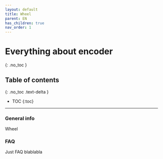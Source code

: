 ```yaml
---
layout: default
title: Wheel
parent: EN
has_children: true
nav_order: 1
---
```


# Everything about encoder
{: .no_toc }

## Table of contents
{: .no_toc .text-delta }

- TOC
{:toc}

---

### General info
Wheel

### FAQ
Just FAQ blablabla